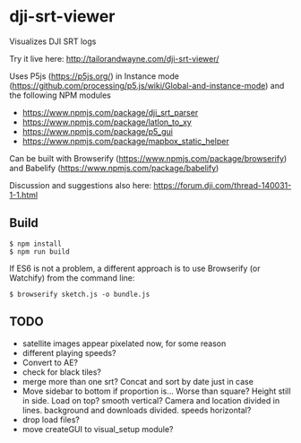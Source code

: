 # dji-srt-viewer

Visualizes DJI SRT logs

Try it live here: http://tailorandwayne.com/dji-srt-viewer/

Uses P5js (https://p5js.org/) in Instance mode (https://github.com/processing/p5.js/wiki/Global-and-instance-mode) and the following NPM modules

- https://www.npmjs.com/package/dji_srt_parser
- https://www.npmjs.com/package/latlon_to_xy
- https://www.npmjs.com/package/p5_gui
- https://www.npmjs.com/package/mapbox_static_helper

Can be built with Browserify (https://www.npmjs.com/package/browserify) and Babelify (https://www.npmjs.com/package/babelify)

Discussion and suggestions also here: https://forum.dji.com/thread-140031-1-1.html

## Build

```shell
$ npm install
$ npm run build
```

If ES6 is not a problem, a different approach is to use Browserify (or Watchify) from the command line:

```shell
$ browserify sketch.js -o bundle.js
```

## TODO

- satellite images appear pixelated now, for some reason
- different playing speeds?
- Convert to AE?
- check for black tiles?
- merge more than one srt? Concat and sort by date just in case
- Move sidebar to bottom if proportion is... Worse than square? Height still in side. Load on top? smooth vertical? Camera and location divided in lines. background and downloads divided. speeds horizontal?
- drop load files?
- move createGUI to visual_setup module?
